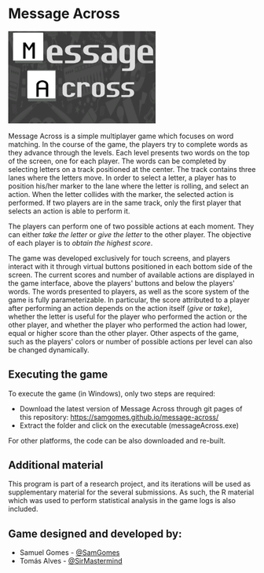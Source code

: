 # Message Across

<img src="./ReadmeImages/logo.png" width="300">

Message Across is a simple multiplayer game which focuses on word matching.
In the course of the game, the players try to complete words as they advance through the levels. Each level presents two words on the top of the screen, one for each player.
The words can be completed by selecting letters on a track positioned at the center.
The track contains three lanes where the letters move.
In order to select a letter, a player has to position his/her marker to the lane where the letter is rolling, and select an action.
When the letter collides with the marker, the selected action is performed.
If two players are in the same track, only the first player that selects an action is able to perform it.

The players can perform one of two possible actions at each moment.
They can either *take the letter* or *give the letter* to the other player.
The objective of each player is to *obtain the highest score*.

The game was developed exclusively for touch screens, and players interact with it through virtual buttons positioned in each bottom side of the screen.
The current scores and number of available actions are displayed in the game interface, above the players' buttons and below the players' words.
The words presented to players, as well as the score system of the game is fully parameterizable. In particular, the score attributed to a player after performing an action depends on the action itself (*give* or *take*), whether the letter is useful for the player who performed the action or the other player, and whether the player who performed the action had lower, equal or higher score than the other player. Other aspects of the game, such as the players' colors or number of possible actions per level can also be changed dynamically.


## Executing the game

To execute the game (in Windows), only two steps are required:
- Download the latest version of Message Across through git pages of this repository: https://samgomes.github.io/message-across/
- Extract the folder and click on the executable (messageAcross.exe)

For other platforms, the code can be also downloaded and re-built.

## Additional material
This program is part of a research project, and its iterations will be used as supplementary material for the several submissions.
As such, the R material which was used to perform statistical analysis in the game logs is also included.

## Game designed and developed by:
- Samuel Gomes - [@SamGomes](https://github.com/SamGomes)
- Tomás Alves - [@SirMastermind](https://github.com/SirMastermind)
